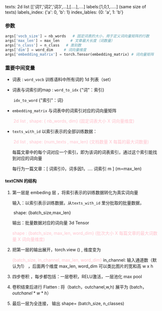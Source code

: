 texts: 2d list [['词1','词2','词3',...],[....],....]
labels:[1,0,1,.....] (same size of texts)
labels_index: {'a': 0, 'b': 1}
index_lables: {0: 'a', 1: 'b'}

### 参数  

```python
args['vocb_size'] = nb_words   # 固定词表的大小，用于定义词向量矩阵的行数
args['max_len'] = max_len     # 文章最大长度（词数量）
args['n_class'] = n_class   # 类别数
args['dim'] = word_dim     # 词向量维度
args['embedding_matrix'] = torch.Tensor(embedding_matrix) # 词向量矩阵
```

### 重要中间变量

* 词表 : `word_vocb`   训练语料中所有词的 1d 列表（set）

* 词表与词索引的map   : `word_to_idx`   {"词"：索引}

  ​                                     `idx_to_word`     {"索引"：词}   

  

* `embedding_matrix`  与词表中的词索引对应的词向量矩阵   

  ​                                         <font color='pink'>2d list ,  shape: { nb_words, dim}  (固定词表大小 X 词向量维度) </font>

* `texts_with_id`  以索引表示的全部训练数据：

  ​                                  <font color='pink'>2d list ,  shape: {num_texts , max_len}  (文档数量 X 每篇的最大词数量)   </font>

  每篇文章中的每个词对应一个索引，即为该词的词表索引，通过这个索引能找到对应的词向量   

  每行为一篇文章：[ 词索引0，词多因1，.... 词索引 m ]  (m=max_len)

  

#### textCNN 的结构

1. 第一层是 embeding 层  ，将索引表示的训练数据转化为真实词向量

   输入：以索引表示训练数据，从`texts_with_id` 里分批取的批量数据，

   ​                                               shape: {batch_size,max_len}

   输出：批量数据对应的词向量 3d Tensor 

    <font color='pink'> shape : {batch_size, max_len, word_dim} (批次大小 X 每篇文章的最大词数量 X 词向量维度)  </font> 

   

2. 把第一层的输出展开，torch.view ()  , 维度变为    

   <font color='pink'> {batch_size, in_channel, max_len, word_dim}  </font>  in_channel: 输入通道数（默认为1） ，后面两个维度 max_len, word_dim 可以类比图片的宽和高 w x h

3. 四步卷积  ，每步都包括：一层卷积，RELU激活，一层池化 max pool

4. 卷积结束后进行 Flatten  : 将（batch，outchanel,w,h) 展平为 (batch，$outchanel* w * h$）  

5. 最后一层为全连接， 输出 shape= (batch_size, n_classes)